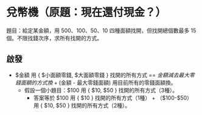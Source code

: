 # 兌幣機（原題：現在還付現金？）

題目：給定某金額，用 $500、$100、$50、$10 四種面額找開，但找開總個數最多 15 個。不限找錢次序，求所有找開的方式。


## 啟發

* $金額 用 { $小面額零錢, $大面額零錢 } 找開的所有方式 == $金額 減去最大零錢面額的方式換 + ($金額 - 最大零錢面額) 用目前所有的零錢面額換。
  * 假設一個小題目：$100 用 { $10, $50 } 找開的所有方式（3種）。
    * 答案等於 $100 用 { $10 } 找開的所有方式（1種） + （$100-$50） 用 { $10, $50 } 找開的所有方式（2種）。
 